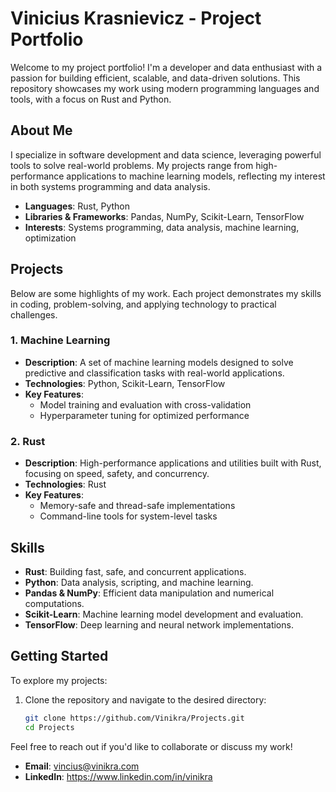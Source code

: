 # Vinicius Krasnievicz - Project Portfolio

Welcome to my project portfolio! I'm a developer and data enthusiast with a passion for building efficient, scalable, and data-driven solutions. This repository showcases my work using modern programming languages and tools, with a focus on Rust and Python.

## About Me

I specialize in software development and data science, leveraging powerful tools to solve real-world problems. My projects range from high-performance applications to machine learning models, reflecting my interest in both systems programming and data analysis.

- **Languages**: Rust, Python  
- **Libraries & Frameworks**: Pandas, NumPy, Scikit-Learn, TensorFlow  
- **Interests**: Systems programming, data analysis, machine learning, optimization  

## Projects

Below are some highlights of my work. Each project demonstrates my skills in coding, problem-solving, and applying technology to practical challenges.

### 1. Machine Learning
- **Description**: A set of machine learning models designed to solve predictive and classification tasks with real-world applications.
- **Technologies**: Python, Scikit-Learn, TensorFlow
- **Key Features**: 
  - Model training and evaluation with cross-validation
  - Hyperparameter tuning for optimized performance

### 2. Rust
- **Description**: High-performance applications and utilities built with Rust, focusing on speed, safety, and concurrency.
- **Technologies**: Rust
- **Key Features**: 
  - Memory-safe and thread-safe implementations
  - Command-line tools for system-level tasks

## Skills

- **Rust**: Building fast, safe, and concurrent applications.
- **Python**: Data analysis, scripting, and machine learning.
- **Pandas & NumPy**: Efficient data manipulation and numerical computations.
- **Scikit-Learn**: Machine learning model development and evaluation.
- **TensorFlow**: Deep learning and neural network implementations.

## Getting Started

To explore my projects:  
1. Clone the repository and navigate to the desired directory:
   ```bash
   git clone https://github.com/Vinikra/Projects.git
   cd Projects

Feel free to reach out if you'd like to collaborate or discuss my work!  
- **Email**: vincius@vinikra.com
- **LinkedIn**: https://www.linkedin.com/in/vinikra